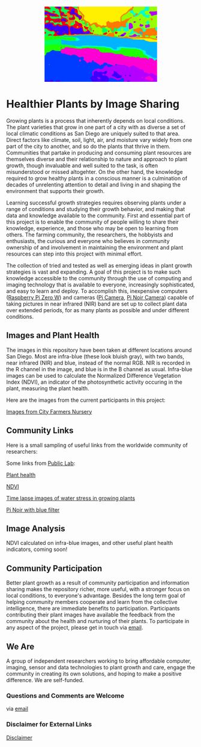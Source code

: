 <p align="center"> 
<img src="Misc_Pics/cover.png" alt="hi" class="inline" width="300" height="200"/>
</p>


# Healthier Plants by Image Sharing
Growing plants is  a process that inherently depends on local conditions. The plant varieties that grow in one part of a city with as diverse a set of local climatic conditions as San Diego are uniquely suited to that area. Direct factors like climate, soil, light, air, and moisture vary widely from one part of the city to another, and so do the plants that thrive in them.  Communities that partake in producing and consuming plant resources are themselves diverse and their relationship to nature and approach to plant growth, though invaluable and well suited to the task, is often misunderstood or missed altogehter. On the other hand, the knowledge required to grow healthy plants in a conscious manner is a culmination of decades of unrelenting attention to detail and living in and shaping the environment that supports their growth.



Learning successful growth strategies  requires observing plants under a range of conditions and studying their growth behavior, and making that data and knowledge available to the community. First and essential part of this project is to enable the community of people willing to share their knowledge, experience, and those who may be open to learning from others. The farming community, the researchers, the hobbyists and enthusiasts, the curious and everyone who believes in community ownership of and involvement in maintaining the environment and plant resources can step into this project with minimal effort.


The collection of tried and tested as well as emerging ideas in plant growth strategies is vast and expanding. A goal of this project is to make such knowledge accessible to the community through the use of computing and imaging technology that is available to everyone, increasingly sophisticated, and easy to learn and deploy. 
To accomplish this, inexpensive computers ([Raspberry Pi Zero W](http://www.raspberrypi.org/products/raspberry-pi-zero-w/)) and cameras ([Pi Camera](https://www.raspberrypi.org/products/camera-module-v2/), [Pi Noir Camera](https://www.raspberrypi.org/products/pi-noir-camera-v2/))  capable of taking pictures in near infrared (NIR) band are set up to collect plant data over extended periods, for as many plants as possible and under different conditions. 






## Images and Plant Health
The images in this repository have been taken at different locations around San Diego. Most are infra-blue (these look bluish gray),  with two bands,  near infrared (NIR) and blue, instead of the normal RGB. NIR is recorded in the R channel in the image, and blue is in the B channel as usual. Infra-blue images can be used to calculate the Normalized Difference Vegetation Index (NDVI), an indicator of the photosynthetic activity occuring in the plant, measuring the plant health.
 
Here are the images from the current participants in this project:

[Images from City Farmers Nursery](CityFarmers)



## Community Links

Here is a small sampling of  useful links from the worldwide community of researchers:

Some links from [Public Lab](https://publiclab.org/):

 [Plant health](http://publiclab.org/tag/plant-health)
 
 [NDVI](http://publiclab.org/wiki/ndvi)

[Time lapse images of water stress in growing plants](http://publiclab.org/notes/LaPa/03-31-2016/raspberry-noir-cam-sensors-to-detect-water-stress-of-the-plants-during-their-growing)

[Pi Noir with blue filter](http://publiclab.org/notes/carolccarvalho/07-15-2016/raspberry-noir-cam-blue-filter)


## Image Analysis

NDVI calculated on infra-blue images, and other useful plant health indicators, coming soon! 

## Community Participation

Better plant growth as a result of  community participation and  information sharing makes the repository richer, more useful, with a stronger focus on local conditions, to everyone's advantage. Besides the long term goal of helping community members cooperate and learn from the collective intelligence, there are immediate benefits to participation. Participants contributing their plant images have available the feedback from the community about the health and  nurturing of their plants. To participate in any aspect of the project, please get in touch via <span><a href="mailto:sdvegetationimaging@gmail.com"> email</a></span>. 


## We Are

A group of independent researchers working to bring affordable  computer, imaging, sensor and data technologies to plant growth and care,  engage the community in creating its own solutions, and hoping to make a positive difference. We are self-funded.

### Questions and Comments are Welcome
via <span><a href="mailto:sdvegetationimaging@gmail.com"> email</a></span>

### Disclaimer for External Links

[Disclaimer](Disclaimer)
